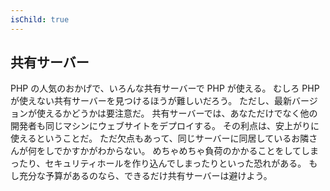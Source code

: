 ```yaml
---
isChild: true
---
```


## 共有サーバー

PHP の人気のおかげで、いろんな共有サーバーで PHP が使える。
むしろ PHP が使えない共有サーバーを見つけるほうが難しいだろう。
ただし、最新バージョンが使えるかどうかは要注意だ。
共有サーバーでは、あなただけでなく他の開発者も同じマシンにウェブサイトをデプロイする。
その利点は、安上がりに使えるということだ。
ただ欠点もあって、同じサーバーに同居しているお隣さんが何をしでかすかがわからない。
めちゃめちゃ負荷のかかることをしてしまったり、セキュリティホールを作り込んでしまったりといった恐れがある。
もし充分な予算があるのなら、できるだけ共有サーバーは避けよう。

